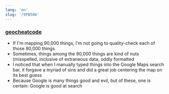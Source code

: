 ```yaml
---
lang: 'en'
slug: '/9FB506'
---
```


### [geocheatcode](https://beauhilton.com/posts/geocheatcode.html)

- If I'm mapping 90,000 things, I'm not going to quality-check each of those 90,000 things
- Sometimes, things among the 90,000 things are kind of nuts (misspelled, inclusive of extraneous data, oddly formatted
- I noticed that when I manually typed things into the Google Maps search bar, it forgave a myriad of sins and did a great job centering the map on its best guess
- Because Google is many things good and evil, but of these, one is certain: Google is good at search

<head>
  <html lang="en-US"/>
</head>
